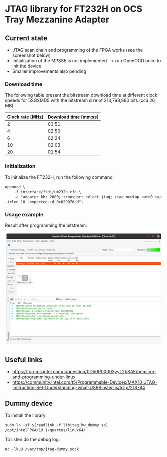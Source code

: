 # JTAG library for FT232H on OCS Tray Mezzanine Adapter

## Current state

- JTAG scan chain and programming of the FPGA works (see the screenshot below)
- Initialization of the MPSSE is not implemented --> run OpenOCD once to init the device
- Smaller improvements also pending

### Download time

The following table present the bitstream download time at different clock
speeds for 5SGSMD5 with the bitstream size of 213,798,880 bits (cca 26 MB).

| Clock rate [MHz] | Download time [mm:ss] |
|------------------|-----------------------|
|  2               | 03:51                 |
|  4               | 02:50                 |
|  6               | 02:24                 |
| 10               | 02:03                 |
| 20               | 01:54                 |

### Initialization

To initialize the FT232H, run the following command:

```
openocd \
    -f interface/ftdi/um232h.cfg \
    -c "adapter_khz 2000; transport select jtag; jtag newtap auto0 tap -irlen 10 -expected-id 0x029070dd";
```

### Usage example

Result after programming the bitstream:

![Quartus Programmer](docs/current_state_2.png)

## Useful links

  * https://forums.intel.com/s/question/0D50P00003yyL2bSAE/bemicro-and-programming-under-linux
  * https://community.intel.com/t5/Programmable-Devices/MAX10-JTAG-Instruction-Set-Understanding-what-USBBlaster-is/td-p/218784

## Dummy device

To install the library:

```
sudo ln -sf $(readlink -f libjtag_hw_dummy.so) /opt/intelFPGA/19.1/quartus/linux64/
```

To listen do the debug log:

```
nc -lkuU /var/tmp/jtag-dummy.sock
```